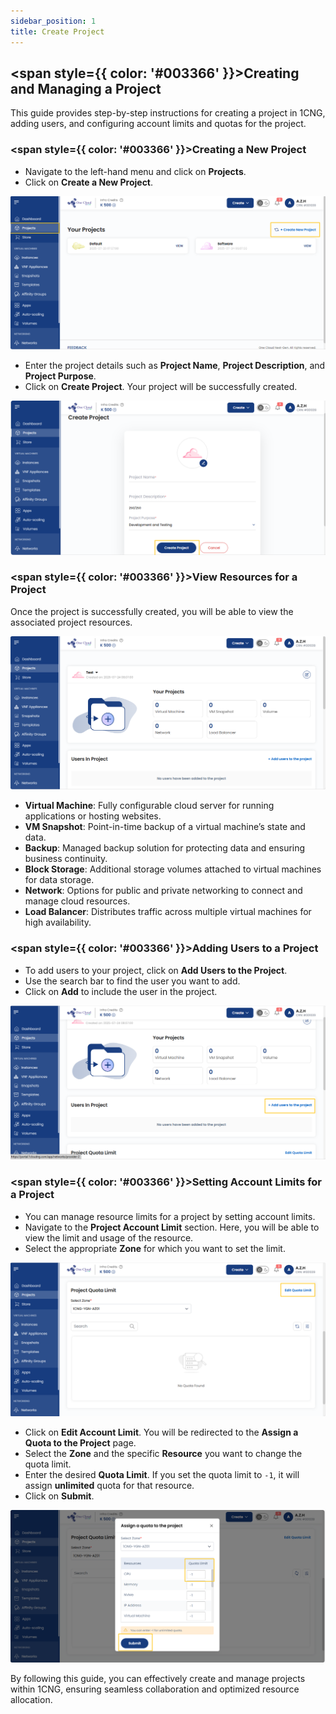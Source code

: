 ```yaml
---
sidebar_position: 1
title: Create Project
---
```


## <span style={{ color: '#003366' }}>Creating and Managing a Project</span>

This guide provides step-by-step instructions for creating a project in 1CNG, adding users, and configuring account limits and quotas for the project.

### <span style={{ color: '#003366' }}>Creating a New Project</span>

- Navigate to the left-hand menu and click on **Projects**.
- Click on **Create a New Project**.

![Create Project](imgs/create-project.png)

- Enter the project details such as **Project Name**, **Project Description**, and **Project Purpose**.
- Click on **Create Project**. Your project will be successfully created.

![New Project Details](imgs/create-project-submit.png)

### <span style={{ color: '#003366' }}>View Resources for a Project</span>

Once the project is successfully created, you will be able to view the associated project resources.

![Project Resources](imgs/view-sources.png)

- **Virtual Machine**: Fully configurable cloud server for running applications or hosting websites.
- **VM Snapshot**: Point-in-time backup of a virtual machine’s state and data.
- **Backup**: Managed backup solution for protecting data and ensuring business continuity.
- **Block Storage**: Additional storage volumes attached to virtual machines for data storage.
- **Network**: Options for public and private networking to connect and manage cloud resources.
- **Load Balancer**: Distributes traffic across multiple virtual machines for high availability.

### <span style={{ color: '#003366' }}>Adding Users to a Project</span>

- To add users to your project, click on **Add Users to the Project**.
- Use the search bar to find the user you want to add.
- Click on **Add** to include the user in the project.

![Add User](imgs/add-users.png)

### <span style={{ color: '#003366' }}>Setting Account Limits for a Project</span>

- You can manage resource limits for a project by setting account limits.
- Navigate to the **Project Account Limit** section. Here, you will be able to view the limit and usage of the resource.
- Select the appropriate **Zone** for which you want to set the limit.

![Account Limits](imgs/account-limit.png)

- Click on **Edit Account Limit**. You will be redirected to the **Assign a Quota to the Project** page.
- Select the **Zone** and the specific **Resource** you want to change the quota limit.
- Enter the desired **Quota Limit**. If you set the quota limit to `-1`, it will assign **unlimited** quota for that resource.
- Click on **Submit**.

![Increase Quota](imgs/assign-quota.png)

By following this guide, you can effectively create and manage projects within 1CNG, ensuring seamless collaboration and optimized resource allocation.
